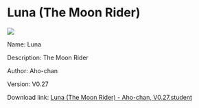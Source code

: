 # Luna (The Moon Rider)

<img src = "https://raw.githubusercontent.com/Arbiter1223/Koukou-Gurashi-Custom-Students/master/Students/Files/Luna%20(The%20Moon%20Rider).png">

Name: Luna

Description: The Moon Rider

Author: Aho-chan

Version: V0.27

Download link: <a href="https://raw.githubusercontent.com/Arbiter1223/Koukou-Gurashi-Custom-Students/master/Students/Files/Luna%20(The%20Moon%20Rider)%20-%20Aho-chan%2C%20V0.27.student">Luna (The Moon Rider) - Aho-chan, V0.27.student</a>
